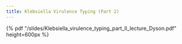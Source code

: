 ```yaml
---
title: Klebsiella Virulence Typing (Part 2)
---
```


{% pdf "/slides/Klebsiella_virulence_typing_part_II_lecture_Dyson.pdf" height=600px %}
